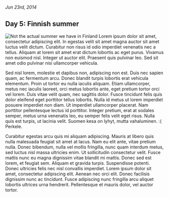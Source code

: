 ###### Jun 23rd, 2014

Day 5: Finnish summer
------------------------

![](img/summer.jpg "Not the actual summer we have in Finland")
Lorem ipsum dolor sit amet, consectetur adipiscing elit. In egestas velit sit amet magna auctor sit amet luctus velit dictum. Curabitur non risus id odio imperdiet venenatis nec a tellus. Aliquam at lorem sit amet erat dictum lobortis ac eget purus. Vivamus non euismod nisl. Integer ut auctor elit. Praesent quis pulvinar leo. Sed sit amet odio pulvinar nisi ullamcorper vehicula.

 Sed nisl lorem, molestie et dapibus non, adipiscing non est. Duis nec sapien quam, ac fermentum arcu. Donec blandit turpis lobortis erat vehicula elementum. Proin ut tortor eu nulla iaculis aliquam. Etiam ullamcorper, metus nec iaculis laoreet, orci metus lobortis ante, eget pretium tortor orci vel lorem. Duis vitae velit quam, nec sagittis dolor. Fusce tincidunt felis quis dolor eleifend eget porttitor tellus lobortis. Nulla id metus ut lorem imperdiet posuere imperdiet non diam. Ut imperdiet ullamcorper placerat. Nam porttitor pellentesque lectus id porttitor. Integer pretium, erat at sodales semper, metus urna venenatis leo, eu semper felis velit eget risus. Nulla quis est turpis, ut lacinia velit.
Suomen kesa on lyhyt, mutta vahaluminen. :( Perkele.

 Curabitur egestas arcu quis mi aliquam adipiscing. Mauris at libero quis nulla malesuada feugiat sit amet at lacus. Nam eu elit ante, vitae pretium nulla. Donec bibendum, nulla vel mollis fringilla, nunc quam interdum metus, sed luctus nisl massa ultricies enim. Ut sollicitudin consectetur velit. Fusce mattis nunc eu magna dignissim vitae blandit mi mattis. Donec sed est lorem, et feugiat sem. Aliquam et gravida turpis. Suspendisse potenti. Donec ultricies felis nec nisl convallis imperdiet. Lorem ipsum dolor sit amet, consectetur adipiscing elit. Aenean nec orci elit. Donec facilisis dignissim nunc ac tincidunt. Fusce adipiscing nunc fringilla arcu aliquet lobortis ultrices urna hendrerit. Pellentesque et mauris dolor, vel auctor tortor.
